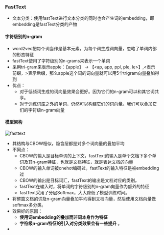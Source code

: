 ### FastText

+ 文本分类：使用fastText进行文本分类的同时也会产生词的embedding，即embedding是fastText分类的产物

#### 字符级别的n-gram

+ word2vec把每个词当作是基本元素，为每个词生成词向量，忽略了单词内部的形态特征
+ fastText使用了字符级别的n-grams来表示一个单词
+ 采用tri-gram来表示apple：【apple】 -> 【<ap, app, ppl, ple, le>】,<表示前缀，>表示后缀，那么apple这个词的词向量就可以用5个trigram向量叠加得到
+ 优点：
  + 对于低频词生成的词向量效果会更好。因为它们的n-gram可以和其它词共享。
  + 对于训练词库之外的单词，仍然可以构建它们的词向量。我们可以叠加它们的字符级n-gram向量

#### 模型架构

![fasttext](https://tva1.sinaimg.cn/large/008i3skNgy1gu141p10xfj60hc0bwaam02.jpg)

+ 其结构与CBOW相似，隐含层都是对多个词向量的叠加平均
+ 不同点：
  + CBOW的输入是目标单词的上下文，fastText的输入是单个文档下多个单词及其n-gram特征，也就是文档特征，就是表达文档的向量
  + CBOW的输入单词被onehot编码过，fastText的输入特征是被embedding过
  + CBOW的输出是目标词汇，fastText的输出是文档对应的类别。
  + fastText在输入时，将单词的字符级别的n-gram向量作为额外的特征
  + fastText采用了分层Softmax，大大降低了模型训练时间。
+ 将整篇文档的词及n-gram向量叠加平均得到文档向量，然后使用文档向量做softmax多分类。
+ 效果好的原因：
  + **使用词embedding的叠加而非词本身作为特征**
  + **字符级n-gram特征的引入对分类效果会有一些提升** 。
+ 